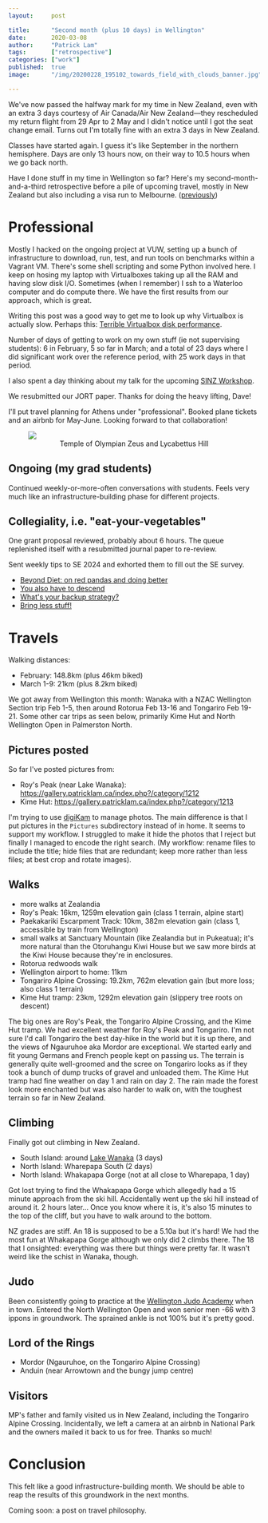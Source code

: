```yaml
---
layout:     post

title:      "Second month (plus 10 days) in Wellington"
date:       2020-03-08
author:     "Patrick Lam"
tags:       ["retrospective"]
categories: ["work"]
published:  true
image:      "/img/20200228_195102_towards_field_with_clouds_banner.jpg"

---
```


We've now passed the halfway mark for my time in New Zealand, even with
an extra 3 days courtesy of Air Canada/Air New Zealand&mdash;they rescheduled
my return flight from 29 Apr to 2 May and I didn't notice until I got the seat
change email. Turns out I'm totally fine with an extra 3 days in New Zealand.

Classes have started again. I guess it's like September in the northern hemisphere.
Days are only 13 hours now, on their way to 10.5 hours when we go back north.

Have I done stuff in my time in Wellington so far? Here's
my second-month-and-a-third retrospective before a pile of upcoming
travel, mostly in New Zealand but also including a visa run to
Melbourne. (<a href="/post/20200131-first-month-in-wellington/">previously</a>)

# Professional

Mostly I hacked on the ongoing project at VUW, setting up a bunch of
infrastructure to download, run, test, and run tools on benchmarks
within a Vagrant VM. There's some shell scripting and some Python
involved here. I keep on hosing my laptop with Virtualboxes taking up
all the RAM and having slow disk I/O. Sometimes (when I remember) I
ssh to a Waterloo computer and do compute there. We have the first
results from our approach, which is great.

Writing this post was a good way to get me to look up why Virtualbox
is actually slow. Perhaps this: <a
href="https://www.electricmonk.nl/log/2016/03/14/terrible-virtualbox-disk-performance/">Terrible
Virtualbox disk performance</a>.

Number of days of getting to work on my own stuff (ie not supervising
students): 6 in February, 5 so far in March; and a total of 23 days
where I did significant work over the reference period, with 25 work
days in that period.

I also spent a day thinking about my talk for the upcoming <a
href="https://softwareinnovation.nz/sinz-workshop-7-8-april-2020/">SINZ
Workshop</a>.

We resubmitted our JORT paper. Thanks for doing the heavy lifting, Dave!

I'll put travel planning for Athens under "professional". Booked plane
tickets and an airbnb for May-June. Looking forward to that collaboration!

<figure>
<img src="/img/20200308_temple_of_olympian_zeus_and_lycabettus_hill.jpg">
<figcaption style="text-align:center">Temple of Olympian Zeus and Lycabettus Hill</figcaption>
</figure>

## Ongoing (my grad students)

Continued weekly-or-more-often conversations with students. Feels very
much like an infrastructure-building phase for different projects.

## Collegiality, i.e. "eat-your-vegetables"

One grant proposal reviewed, probably about 6 hours. The queue
replenished itself with a resubmitted journal paper to re-review.

Sent weekly tips to SE 2024 and exhorted them to fill out the SE
survey.
* <a href="/post/20200309-beyond-pandas/">Beyond Diet: on red pandas and doing better</a>
* <a href="/post/20200302-getting-down/">You also have to descend</a>
* <a href="/post/20200223-backups/">What's your backup strategy?</a>
* <a href="/post/20200216-bring-less-stuff/">Bring less stuff!</a>

# Travels

Walking distances:
* February: 148.8km (plus 46km biked)
* March 1-9: 21km (plus 8.2km biked)

We got away from Wellington this month: Wanaka with a NZAC Wellington
Section trip Feb 1-5, then around Rotorua Feb 13-16 and Tongariro Feb
19-21. Some other car trips as seen below, primarily Kime Hut and North
Wellington Open in Palmerston North.

## Pictures posted

So far I've posted pictures from:
* Roy's Peak (near Lake Wanaka): https://gallery.patricklam.ca/index.php?/category/1212
* Kime Hut: https://gallery.patricklam.ca/index.php?/category/1213

I'm trying to use <a href="https://digikam.org">digiKam</a> to manage
photos.  The main difference is that I put pictures in the
<code>Pictures</code> subdirectory instead of in home. It seems to
support my workflow. I struggled to make it hide the photos that I
reject but finally I managed to encode the right search. (My workflow:
rename files to include the title; hide files that are redundant; keep
more rather than less files; at best crop and rotate images).

## Walks

* more walks at Zealandia
* Roy's Peak: 16km, 1259m elevation gain (class 1 terrain, alpine start)
* Paekakariki Escarpment Track: 10km, 382m elevation gain (class 1, accessible by train from Wellington)
* small walks at Sanctuary Mountain (like Zealandia but in Pukeatua); it's more natural than the Otoruhangu Kiwi House but we saw more birds at the Kiwi House because they're in enclosures.
* Rotorua redwoods walk
* Wellington airport to home: 11km
* Tongariro Alpine Crossing: 19.2km, 762m elevation gain (but more loss; also class 1 terrain)
* Kime Hut tramp: 23km, 1292m elevation gain (slippery tree roots on descent)

The big ones are Roy's Peak, the Tongariro Alpine Crossing, and the
Kime Hut tramp. We had excellent weather for Roy's Peak and
Tongariro. I'm not sure I'd call Tongariro the best day-hike in the
world but it is up there, and the views of Ngauruhoe aka Mordor are
exceptional. We started early and fit young Germans and French people
kept on passing us. The terrain is generally quite well-groomed and
the scree on Tongariro looks as if they took a bunch of dump trucks of
gravel and unloaded them. The Kime Hut tramp had fine weather on day 1
and rain on day 2. The rain made the forest look more enchanted but
was also harder to walk on, with the toughest terrain so far in New
Zealand.

## Climbing

Finally got out climbing in New Zealand.
* South Island: around <a href="https://patricklam.ca/post/20200212-climbing-in-wanaka/">Lake Wanaka</a> (3 days)
* North Island: Wharepapa South (2 days)
* North Island: Whakapapa Gorge (not at all close to Wharepapa, 1 day)

Got lost trying to find the Whakapapa Gorge which allegedly had a 15
minute approach from the ski hill.  Accidentally went up the ski hill
instead of around it. 2 hours later... Once you know where it is, it's
also 15 minutes to the top of the cliff, but you have to walk around
to the bottom.

NZ grades are stiff. An 18 is supposed to be a 5.10a but it's
hard! We had the most fun at Whakapapa Gorge although we only did 2
climbs there. The 18 that I onsighted: everything was there but things
were pretty far. It wasn't weird like the schist in Wanaka, though.

## Judo

Been consistently going to practice at the <a
href="https://www.wellingtonjudo.org.nz/">Wellington Judo Academy</a>
when in town. Entered the North Wellington Open and won senior men -66
with 3 ippons in groundwork.  The sprained ankle is not 100% but it's
pretty good.

## Lord of the Rings

* Mordor (Ngauruhoe, on the Tongariro Alpine Crossing)
* Anduin (near Arrowtown and the bungy jump centre)

## Visitors

MP's father and family visited us in New Zealand, including the
Tongariro Alpine Crossing. Incidentally, we left a camera at an airbnb
in National Park and the owners mailed it back to us for free. Thanks
so much!

# Conclusion

This felt like a good infrastructure-building month. We should be able
to reap the results of this groundwork in the next months.

Coming soon: a post on travel philosophy.
